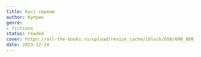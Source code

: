```yaml
---
title: Куст сирени
author: Куприн
genre:
- fictionn
status: readed
cover: https://all-the-books.ru/upload/resize_cache/iblock/b58/600_800_1e9b8336d01043882fbc6052ef3deaeaa/kust_sireni.jpg
date: 2023-12-24
---
```


